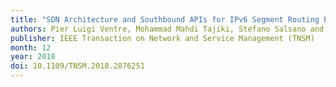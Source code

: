 ```yaml
---
title: "SDN Architecture and Southbound APIs for IPv6 Segment Routing Enabled Wide Area Networks"
authors: Pier Luigi Ventre, Mohammad Mahdi Tajiki, Stefano Salsano and Clarence Filsfils
publisher: IEEE Transaction on Network and Service Management (TNSM)
month: 12
year: 2018
doi: 10.1109/TNSM.2018.2876251
---
```

